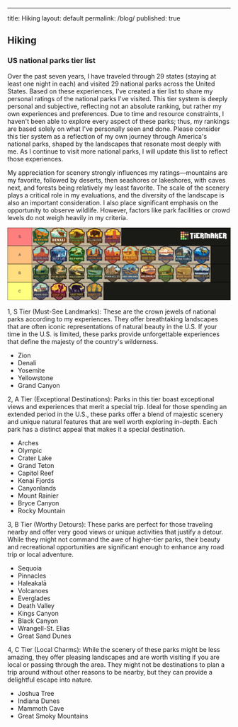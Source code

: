---
title: Hiking
layout: default
permalink: /blog/
published: true

## Hiking

### US national parks tier list 
Over the past seven years, I have traveled through 29 states (staying at least one night in each) and visited 29 national parks across the United States. Based on these experiences, I've created a tier list to share my personal ratings of the national parks I've visited. This tier system is deeply personal and subjective, reflecting not an absolute ranking, but rather my own experiences and preferences. Due to time and resource constraints, I haven't been able to explore every aspect of these parks; thus, my rankings are based solely on what I've personally seen and done. Please consider this tier system as a reflection of my own journey through America's national parks, shaped by the landscapes that resonate most deeply with me. As I continue to visit more national parks, I will update this list to reflect those experiences. 

My appreciation for scenery strongly influences my ratings—mountains are my favorite, followed by deserts, then seashores or lakeshores, with caves next, and forests being relatively my least favorite. The scale of the scenery plays a critical role in my evaluations, and the diversity of the landscape is also an important consideration. I also place significant emphasis on the opportunity to observe wildlife. However, factors like park facilities or crowd levels do not weigh heavily in my criteria.

![alt text](https://github.com/dizhou-flow/dizhou-flow.github.io/blob/master/assets/images/my-image.png?raw=true)

1, S Tier (Must-See Landmarks): These are the crown jewels of national parks according to my experiences. They offer breathtaking landscapes that are often iconic representations of natural beauty in the U.S. If your time in the U.S. is limited, these parks provide unforgettable experiences that define the majesty of the country's wilderness.

* Zion
* Denali
* Yosemite
* Yellowstone
* Grand Canyon

2, A Tier (Exceptional Destinations): Parks in this tier boast exceptional views and experiences that merit a special trip. Ideal for those spending an extended period in the U.S., these parks offer a blend of majestic scenery and unique natural features that are well worth exploring in-depth. Each park has a distinct appeal that makes it a special destination.

* Arches
* Olympic
* Crater Lake
* Grand Teton
* Capitol Reef
* Kenai Fjords
* Canyonlands
* Mount Rainier
* Bryce Canyon
* Rocky Mountain

3, B Tier (Worthy Detours): These parks are perfect for those traveling nearby and offer very good views or unique activities that justify a detour. While they might not command the awe of higher-tier parks, their beauty and recreational opportunities are significant enough to enhance any road trip or local adventure.

* Sequoia
* Pinnacles
* Haleakalā
* Volcanoes
* Everglades
* Death Valley
* Kings Canyon
* Black Canyon
* Wrangell-St. Elias
* Great Sand Dunes

4, C Tier (Local Charms): While the scenery of these parks might be less amazing, they offer pleasing landscapes and are worth visiting if you are local or passing through the area. They might not be destinations to plan a trip around without other reasons to be nearby, but they can provide a delightful escape into nature.

* Joshua Tree
* Indiana Dunes
* Mammoth Cave
* Great Smoky Mountains
